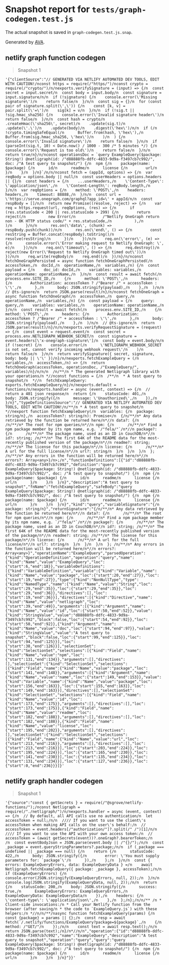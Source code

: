 # Snapshot report for `tests/graph-codegen.test.js`

The actual snapshot is saved in `graph-codegen.test.js.snap`.

Generated by [AVA](https://avajs.dev).

## netlify graph function codegen

> Snapshot 1

    '{"clientSource":"// GENERATED VIA NETLIFY AUTOMATED DEV TOOLS, EDIT WITH CAUTION!/nconst https = require(/"https/")/nconst crypto = require(/"crypto/")/n/nexports.verifySignature = (input) => {/n  const secret = input.secret/n  const body = input.body/n  const signature = input.signature/n/n  if (!signature) {/n    console.error(\'Missing signature\')/n    return false/n  }/n/n  const sig = {}/n  for (const pair of signature.split(\',\')) {/n    const [k, v] = pair.split(\'=\')/n    sig[k] = v/n  }/n/n  if (!sig.t || !sig.hmac_sha256) {/n    console.error(\'Invalid signature header\')/n    return false/n  }/n/n  const hash = crypto/n    .createHmac(\'sha256\', secret)/n    .update(sig.t)/n    .update(\'.\')/n    .update(body)/n    .digest(\'hex\')/n/n  if (/n    !crypto.timingSafeEqual(/n      Buffer.from(hash, \'hex\'),/n      Buffer.from(sig.hmac_sha256, \'hex\')/n    )/n  ) {/n    console.error(\'Invalid signature\')/n    return false/n  }/n/n  if (parseInt(sig.t, 10) < Date.now() / 1000 - 300 /* 5 minutes */) {/n    console.error(\'Request is too old\')/n    return false/n  }/n/n  return true/n}/n/nconst operationsDoc = `query ExampleQuery($package: String!) @netligraph(id: /"d88888fb-ddfc-4833-9d9a-f3497cb7c992/", doc: /"A test query to snapshot/") {/n  npm {/n    package(name: $package) {/n      id/n      readme/n      license {/n        url/n      }/n    }/n  }/n}`/n/n/nconst fetch = (appId, options) => {/n  var reqBody = options.body || null/n  const userHeaders = options.headers || {}/n  const headers = {/n    ...userHeaders,/n    \'Content-Type\': \'application/json\',/n    \'Content-Length\': reqBody.length,/n  }/n/n  var reqOptions = {/n    method: \'POST\',/n    headers: headers,/n    timeout: 88888,/n  }/n/n  const url = \'https://serve.onegraph.com/graphql?app_id=\' + appId/n/n  const respBody = []/n/n  return new Promise((resolve, reject) => {/n    var req = https.request(url, reqOptions, (res) => {/n      if (res.statusCode < 200 || res.statusCode > 299) {/n        return reject(/n          new Error(/n            /"Netlify OneGraph return non - OK HTTP status code/" + res.statusCode,/n          ),/n        )/n      }/n/n      res.on(\'data\', (chunk) => respBody.push(chunk))/n/n      res.on(\'end\', () => {/n        const resString = Buffer.concat(respBody).toString()/n        resolve(resString)/n      })/n    })/n/n    req.on(\'error\', (e) => {/n      console.error(\'Error making request to Netlify OneGraph: \', e)/n    })/n/n    req.on(\'timeout\', () => {/n      req.destroy()/n      reject(new Error(\'Request to Netlify OneGraph timed out\'))/n    })/n/n    req.write(reqBody)/n    req.end()/n  })/n}/n/nconst fetchOneGraphPersisted = async function fetchOneGraphPersisted(/n  accessToken,/n  docId,/n  operationName,/n  variables,/n) {/n  const payload = {/n    doc_id: docId,/n    variables: variables,/n    operationName: operationName,/n  }/n/n  const result = await fetch(/n    process.env.SITE_ID,/n    {/n      method: \'POST\',/n      headers: {/n        Authorization: accessToken ? /"Bearer /" + accessToken : \'\',/n      },/n      body: JSON.stringify(payload),/n    },/n  )/n/n  // @ts-ignore/n  return JSON.parse(result)/n}/n/nconst fetchOneGraph = async function fetchOneGraph(/n  accessToken,/n  query,/n  operationName,/n  variables,/n) {/n  const payload = {/n    query: query,/n    variables: variables,/n    operationName: operationName,/n  }/n/n  const result = await fetch(/n    process.env.SITE_ID,/n    {/n      method: \'POST\',/n      headers: {/n        Authorization: accessToken ? /"Bearer /" + accessToken : \'\',/n      },/n      body: JSON.stringify(payload),/n    },/n  )/n/n  // @ts-ignore/n  return JSON.parse(result)/n}/n/n/nexports.verifyRequestSignature = (request) => {/n  const event = request.event/n  const secret = process.env.NETLIGRAPH_WEBHOOK_SECRET/n  const signature = event.headers[\'x-onegraph-signature\']/n  const body = event.body/n/n  if (!secret) {/n    console.error(/n      \'NETLIGRAPH_WEBHOOK_SECRET is not set, cannot verify incoming webhook request\'/n    )/n    return false/n  }/n/n  return verifySignature({ secret, signature, body: body || \'\' })/n}/n/nexports.fetchExampleQuery = (/n  variables,/n  accessToken,/n) => {/n  return fetchOneGraph(accessToken, operationsDoc, /"ExampleQuery/", variables)/n}/n/n/n  /n/**/n * The generated Netligraph library with your operations/n *//nconst functions = {/n  /**/n  * A test query to snapshot/n  *//n  fetchExampleQuery: exports.fetchExampleQuery/n}/n/nexports.default = functions/n/nexports.handler = async (event, context) => {/n  // return a 401 json response/n  return {/n    statusCode: 401,/n    body: JSON.stringify({/n      message: \'Unauthorized\',/n    }),/n  }/n}","typeDefinitionsSource":"// GENERATED VIA NETLIFY AUTOMATED DEV TOOLS, EDIT WITH CAUTION!/n/**/n * A test query to snapshot/n *//nexport function fetchExampleQuery(/n  variables: {/n  package: string/n},/n  accessToken?: string/n): Promise</n  {/n/**/n* Any data retrieved by the function be returned here/n*//n data?: {/n      /n/**/n* The root for npm queries/n*//n npm: {/n      /n/**/n* Find a npm package member by its npm name, e.g. `/"fela/"`/n*//n package?: {/n      /n/**/n* The package name, used as an ID in CouchDB/n*//n id?: string; /n/**/n* The first 64K of the README data for the most-recently published version of the package/n*//n readme?: string; /n/**/n* The license for this package/n*//n license: {/n      /n/**/n* A url for the full license/n*//n url?: string/n  }/n  }/n  }/n  }; /n/**/n* Any errors in the function will be returned here/n*//n errors?: Array<any>}/n>;/n","functionDefinitions":[{"id":"d88888fb-ddfc-4833-9d9a-f3497cb7c992","definition":"query ExampleQuery($package: String!) @netligraph(id: /"d88888fb-ddfc-4833-9d9a-f3497cb7c992/", doc: /"A test query to snapshot/") {/n  npm {/n    package(name: $package) {/n      id/n      readme/n      license {/n        url/n      }/n    }/n  }/n}","description":"A test query to snapshot","fnName":"fetchExampleQuery","safeBody":"query ExampleQuery($package: String!) @netligraph(id: /"d88888fb-ddfc-4833-9d9a-f3497cb7c992/", doc: /"A test query to snapshot/") {/n  npm {/n    package(name: $package) {/n      id/n      readme/n      license {/n        url/n      }/n    }/n  }/n}","kind":"query","variableSignature":"{/n  package: string/n}","returnSignature":"{/n/**/n* Any data retrieved by the function be returned here/n*//n data?: {/n      /n/**/n* The root for npm queries/n*//n npm: {/n      /n/**/n* Find a npm package member by its npm name, e.g. `/"fela/"`/n*//n package?: {/n      /n/**/n* The package name, used as an ID in CouchDB/n*//n id?: string; /n/**/n* The first 64K of the README data for the most-recently published version of the package/n*//n readme?: string; /n/**/n* The license for this package/n*//n license: {/n      /n/**/n* A url for the full license/n*//n url?: string/n  }/n  }/n  }/n  }; /n/**/n* Any errors in the function will be returned here/n*//n errors?: Array<any>}","operationName":"ExampleQuery","parsedOperation":{"kind":"OperationDefinition","operation":"query","name":{"kind":"Name","value":"ExampleQuery","loc":{"start":6,"end":18}},"variableDefinitions":[{"kind":"VariableDefinition","variable":{"kind":"Variable","name":{"kind":"Name","value":"package","loc":{"start":20,"end":27}},"loc":{"start":19,"end":27}},"type":{"kind":"NonNullType","type":{"kind":"NamedType","name":{"kind":"Name","value":"String","loc":{"start":29,"end":35}},"loc":{"start":29,"end":35}},"loc":{"start":29,"end":36}},"directives":[],"loc":{"start":19,"end":36}}],"directives":[{"kind":"Directive","name":{"kind":"Name","value":"netligraph","loc":{"start":39,"end":49}},"arguments":[{"kind":"Argument","name":{"kind":"Name","value":"id","loc":{"start":50,"end":52}},"value":{"kind":"StringValue","value":"d88888fb-ddfc-4833-9d9a-f3497cb7c992","block":false,"loc":{"start":54,"end":92}},"loc":{"start":50,"end":92}},{"kind":"Argument","name":{"kind":"Name","value":"doc","loc":{"start":94,"end":97}},"value":{"kind":"StringValue","value":"A test query to snapshot","block":false,"loc":{"start":99,"end":125}},"loc":{"start":94,"end":125}}],"loc":{"start":38,"end":126}}],"selectionSet":{"kind":"SelectionSet","selections":[{"kind":"Field","name":{"kind":"Name","value":"npm","loc":{"start":131,"end":134}},"arguments":[],"directives":[],"selectionSet":{"kind":"SelectionSet","selections":[{"kind":"Field","name":{"kind":"Name","value":"package","loc":{"start":141,"end":148}},"arguments":[{"kind":"Argument","name":{"kind":"Name","value":"name","loc":{"start":149,"end":153}},"value":{"kind":"Variable","name":{"kind":"Name","value":"package","loc":{"start":156,"end":163}},"loc":{"start":155,"end":163}},"loc":{"start":149,"end":163}}],"directives":[],"selectionSet":{"kind":"SelectionSet","selections":[{"kind":"Field","name":{"kind":"Name","value":"id","loc":{"start":173,"end":175}},"arguments":[],"directives":[],"loc":{"start":173,"end":175}},{"kind":"Field","name":{"kind":"Name","value":"readme","loc":{"start":182,"end":188}},"arguments":[],"directives":[],"loc":{"start":182,"end":188}},{"kind":"Field","name":{"kind":"Name","value":"license","loc":{"start":195,"end":202}},"arguments":[],"directives":[],"selectionSet":{"kind":"SelectionSet","selections":[{"kind":"Field","name":{"kind":"Name","value":"url","loc":{"start":213,"end":216}},"arguments":[],"directives":[],"loc":{"start":213,"end":216}}],"loc":{"start":203,"end":224}},"loc":{"start":195,"end":224}}],"loc":{"start":165,"end":230}},"loc":{"start":141,"end":230}}],"loc":{"start":135,"end":234}},"loc":{"start":131,"end":234}}],"loc":{"start":127,"end":236}},"loc":{"start":0,"end":236}}}]}'

## netlify graph handler codegen

> Snapshot 1

    '{"source":"const { getSecrets } = require(/"@sgrove/netlify-functions/");/nconst Netligraph = require(/"./netligraph/")/n/nexports.handler = async (event, context) => {/n  // By default, all API calls use no authentication/n  let accessToken = null;/n/n  //// If you want to use the client\'s accessToken when making API calls on the user\'s behalf:/n  // accessToken = event.headers[/"authorization/"]?.split(/" /")[1]/n/n  //// If you want to use the API with your own access token:/n  // accessToken = (await getSecrets(event))?.oneGraph?.bearerToken;/n      /n  const eventBodyJson = JSON.parse(event.body || /"{}/");/n/n  const _package = event.queryStringParameters?.package;/n/n  if (_package === undefined || _package === null) {/n    return {/n      statusCode: 422,/n      body: JSON.stringify({/n        error: \'You must supply parameters for: `package`\'/n      }),/n    };/n  }/n/n  const { errors: ExampleQueryErrors, data: ExampleQueryData } =/n    await Netligraph.fetchExampleQuery({ package: _package }, accessToken);/n/n  if (ExampleQueryErrors) {/n    console.error(JSON.stringify(ExampleQueryErrors, null, 2));/n  }/n/n  console.log(JSON.stringify(ExampleQueryData, null, 2));/n/n  return {/n    statusCode: 200,/n    body: JSON.stringify({/n      success: true,/n      ExampleQueryErrors: ExampleQueryErrors,/n      ExampleQueryData: ExampleQueryData/n    }),/n    headers: {/n      \'content-type\': \'application/json\',/n    },/n  };/n};/n/n/** /n * Client-side invocations:/n * Call your Netlify function from the browser (after saving/n * the code to `ExampleQuery.js`) with these helpers:/n *//n/n/**/nasync function fetchExampleQuery(params) {/n  const {package} = params || {};/n  const resp = await fetch(`/.netlify/functions/ExampleQuery?package=${package}`,/n    {/n      method: /"GET/"/n    });/n/n    const text = await resp.text();/n/n    return JSON.parse(text);/n}/n*//n/n","operation":{"id":"d88888fb-ddfc-4833-9d9a-f3497cb7c992","name":"ExampleQuery","description":"A test query to snapshot","operation":"query","query":"query ExampleQuery($package: String!) @netligraph(id: /"d88888fb-ddfc-4833-9d9a-f3497cb7c992/", doc: /"A test query to snapshot/") {/n  npm {/n    package(name: $package) {/n      id/n      readme/n      license {/n        url/n      }/n    }/n  }/n}"}}'
